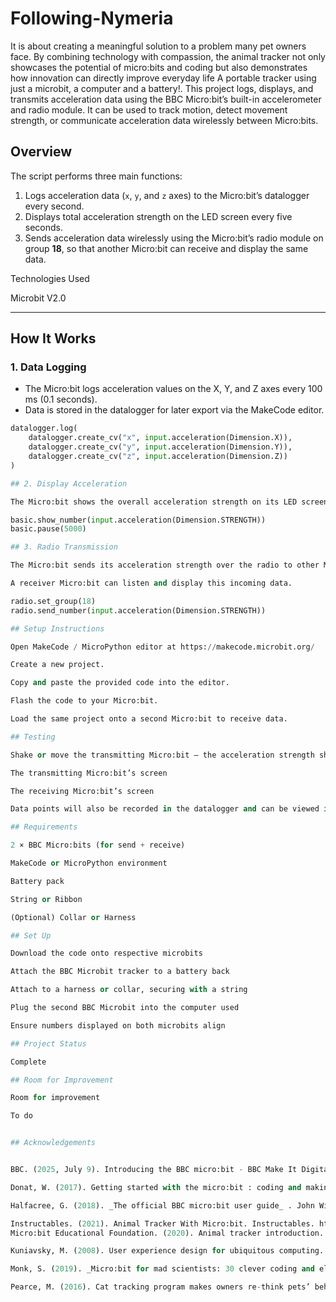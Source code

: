 # Following-Nymeria
It is about creating a meaningful solution to a problem many pet owners face. By combining technology with compassion, the animal tracker not only showcases the potential of micro:bits and coding but also demonstrates how innovation can directly improve everyday life A portable tracker using just a microbit, a computer and a battery!. This project logs, displays, and transmits acceleration data using the BBC Micro:bit’s built-in accelerometer and radio module. It can be used to track motion, detect movement strength, or communicate acceleration data wirelessly between Micro:bits.



## Overview

The script performs three main functions:
1. Logs acceleration data (`x`, `y`, and `z` axes) to the Micro:bit’s datalogger every second.  
2. Displays total acceleration strength on the LED screen every five seconds.  
3. Sends acceleration data wirelessly using the Micro:bit’s radio module on group **18**, so that another Micro:bit can receive and display the same data.

Technologies Used

Microbit V2.0

---

## How It Works

### 1. Data Logging
- The Micro:bit logs acceleration values on the X, Y, and Z axes every 100 ms (0.1 seconds).  
- Data is stored in the datalogger for later export via the MakeCode editor.

```python
datalogger.log(
    datalogger.create_cv("x", input.acceleration(Dimension.X)),
    datalogger.create_cv("y", input.acceleration(Dimension.Y)),
    datalogger.create_cv("z", input.acceleration(Dimension.Z))
)

## 2. Display Acceleration

The Micro:bit shows the overall acceleration strength on its LED screen every five seconds:

basic.show_number(input.acceleration(Dimension.STRENGTH))
basic.pause(5000)

## 3. Radio Transmission

The Micro:bit sends its acceleration strength over the radio to other Micro:bits on radio group 18.

A receiver Micro:bit can listen and display this incoming data.

radio.set_group(18)
radio.send_number(input.acceleration(Dimension.STRENGTH))

## Setup Instructions

Open MakeCode / MicroPython editor at https://makecode.microbit.org/

Create a new project.

Copy and paste the provided code into the editor.

Flash the code to your Micro:bit.

Load the same project onto a second Micro:bit to receive data.

## Testing

Shake or move the transmitting Micro:bit — the acceleration strength should appear on both:

The transmitting Micro:bit’s screen

The receiving Micro:bit’s screen

Data points will also be recorded in the datalogger and can be viewed in MakeCode or downloaded as a .csv file.

## Requirements

2 × BBC Micro:bits (for send + receive)

MakeCode or MicroPython environment

Battery pack 

String or Ribbon

(Optional) Collar or Harness

## Set Up

Download the code onto respective microbits

Attach the BBC Microbit tracker to a battery back

Attach to a harness or collar, securing with a string

Plug the second BBC Microbit into the computer used

Ensure numbers displayed on both microbits align

## Project Status

Complete

## Room for Improvement

Room for improvement

To do


## Acknowledgements


BBC. (2025, July 9). Introducing the BBC micro:bit - BBC Make It Digital. Youtube. https://youtu.be/Wuza5WXiMkc

Donat, W. (2017). Getting started with the micro:bit : coding and making with the BBC’s Open Development Board  (First edition.). Maker Media.

‌Halfacree, G. (2018). _The official BBC micro:bit user guide_ . John Wiley & Sons.

Instructables. (2021). Animal Tracker With Micro:bit. Instructables. https://www.instructables.com/Animal-Tracker-With-Microbit/
Micro:bit Educational Foundation. (2020). Animal tracker introduction. YouTube. https://www.youtube.com/watch?v=hEv0xds48Wo

Kuniavsky, M. (2008). User experience design for ubiquitous computing. _Interactions (New York, N.Y.)_, _15_(6), 20–22. https://doi.org/10.1145/1409040.1409045

Monk, S. (2019). _Micro:bit for mad scientists: 30 clever coding and electronics projects for kids_. No Starch Press, Inc

Pearce, M. (2016). Cat tracking program makes owners re-think pets’ behaviour and how they manage their moggies. Abc.net.au; ABC News. https://www.abc.net.au/news/2016-05-20/cat-tracking-program-makes-owners-re-think-pet-behaviour/7431248
‌
